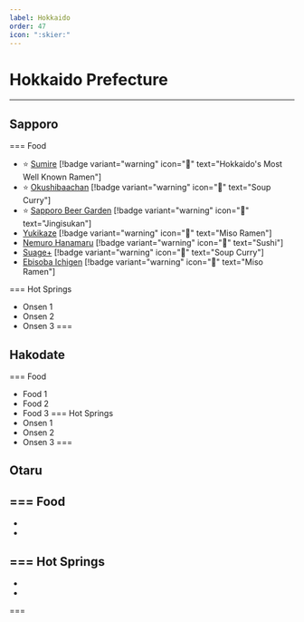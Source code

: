 ```yaml
---
label: Hokkaido
order: 47
icon: ":skier:"
---
```


# Hokkaido Prefecture
---

## Sapporo
=== Food
- :star: [Sumire](https://maps.app.goo.gl/XTf1GdFv2JD2DY886) [!badge variant="warning" icon=":ramen:" text="Hokkaido's Most Well Known Ramen"]
- :star: [Okushibaachan](https://maps.app.goo.gl/z2nWeAXeMcp7YKzE7) [!badge variant="warning" icon=":curry:" text="Soup Curry"]
- :star: [Sapporo Beer Garden](https://maps.app.goo.gl/69r4bDRpY7TWaZ9p9) [!badge variant="warning" icon=":meat_on_bone:"  text="Jingisukan"]
- [Yukikaze](https://maps.app.goo.gl/z6QqVAAurh7PHrxm7) [!badge variant="warning" icon=":ramen:"  text="Miso Ramen"]
- [Nemuro Hanamaru](https://maps.app.goo.gl/fvTHN9kcWE6tyHnV7) [!badge variant="warning" icon=":sushi:"  text="Sushi"]
- [Suage+](https://maps.app.goo.gl/KMeEvH3pBMbfiqh6A) [!badge variant="warning" icon=":curry:"  text="Soup Curry"]
- [Ebisoba Ichigen](https://maps.app.goo.gl/zPndK9gqkowcKwF79) [!badge variant="warning" icon=":ramen:"  text="Miso Ramen"]

=== Hot Springs
- Onsen 1
- Onsen 2
- Onsen 3
===

## Hakodate
=== Food
- Food 1
- Food 2
- Food 3
=== Hot Springs
- Onsen 1
- Onsen 2
- Onsen 3
===

## Otaru
=== Food
-
-
-
=== Hot Springs
-
-
-
===